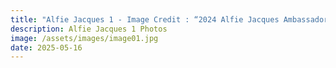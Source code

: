 ```yaml
---
title: "Alfie Jacques 1 - Image Credit : “2024 Alfie Jacques Ambassador Award Ceremony.“"
description: Alfie Jacques 1 Photos
image: /assets/images/image01.jpg
date: 2025-05-16
---
```


